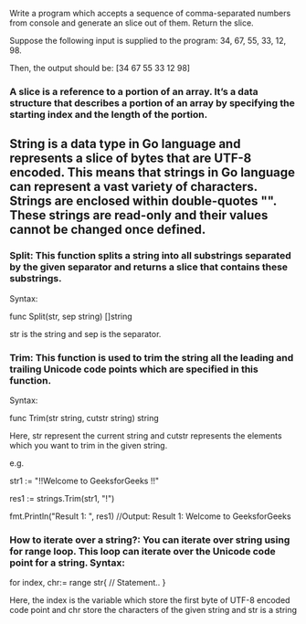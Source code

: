 

Write a program which accepts a sequence of comma-separated numbers from console and 
generate an slice out of them. Return the slice.

Suppose the following input is supplied to the program: 34, 67, 55, 33, 12, 98.

Then, the output should be: [34 67 55 33 12 98]

### A slice is a reference to a portion of an array. It’s a data structure that describes a portion of an array by specifying the starting index and the length of the portion. 




## String is a data type in Go language and represents a slice of bytes that are UTF-8 encoded. This means that strings in Go language can represent a vast variety of characters. Strings are enclosed within double-quotes "". These strings are read-only and their values cannot be changed once defined.

### Split: This function splits a string into all substrings separated by the given separator and returns a slice that contains these substrings.
Syntax: 

func Split(str, sep string) []string

str is the string and sep is the separator.

### Trim: This function is used to trim the string all the leading and trailing Unicode code points which are specified in this function.

Syntax:

func Trim(str string, cutstr string) string

Here, str represent the current string and cutstr represents the elements which you want to trim in the given string.

e.g.

str1 := "!!Welcome to GeeksforGeeks !!"

 res1 := strings.Trim(str1, "!")

 fmt.Println("Result 1: ", res1) //Output: Result 1:  Welcome to GeeksforGeeks 


### How to iterate over a string?: You can iterate over string using for range loop. This loop can iterate over the Unicode code point for a string. Syntax:

for index, chr:= range str{
     // Statement..
}

Here, the index is the variable which store the first byte of UTF-8 encoded code point and chr store the characters of the given string and str is a string